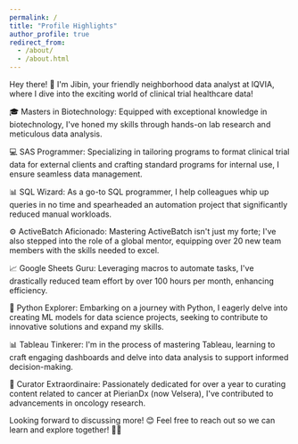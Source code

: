 ```yaml
---
permalink: /
title: "Profile Highlights"
author_profile: true
redirect_from: 
  - /about/
  - /about.html
---
```


Hey there! 👋 I'm Jibin, your friendly neighborhood data analyst at IQVIA, where I dive into the exciting world of clinical trial healthcare data!

🎓 Masters in Biotechnology: Equipped with exceptional knowledge in biotechnology, I've honed my skills through hands-on lab research and meticulous data analysis.

💻 SAS Programmer: Specializing in tailoring programs to format clinical trial data for external clients and crafting standard programs for internal use, I ensure seamless data management.

📊 SQL Wizard: As a go-to SQL programmer, I help colleagues whip up queries in no time and spearheaded an automation project that significantly reduced manual workloads.

⚙️ ActiveBatch Aficionado: Mastering ActiveBatch isn't just my forte; I've also stepped into the role of a global mentor, equipping over 20 new team members with the skills needed to excel.

📈 Google Sheets Guru: Leveraging macros to automate tasks, I've drastically reduced team effort by over 100 hours per month, enhancing efficiency.

🐍 Python Explorer: Embarking on a journey with Python, I eagerly delve into creating ML models for data science projects, seeking to contribute to innovative solutions and expand my skills.

📊 Tableau Tinkerer: I'm in the process of mastering Tableau, learning to craft engaging dashboards and delve into data analysis to support informed decision-making.

🧬 Curator Extraordinaire: Passionately dedicated for over a year to curating content related to cancer at PierianDx (now Velsera), I've contributed to advancements in oncology research.

Looking forward to discussing more! 😊 Feel free to reach out so we can learn and explore together! 🌟💬
